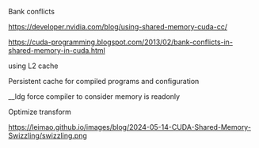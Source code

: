 Bank conflicts

https://developer.nvidia.com/blog/using-shared-memory-cuda-cc/

https://cuda-programming.blogspot.com/2013/02/bank-conflicts-in-shared-memory-in-cuda.html

using L2 cache

Persistent cache for compiled programs and configuration

__ldg force compiler to consider memory is readonly

Optimize transform

https://leimao.github.io/images/blog/2024-05-14-CUDA-Shared-Memory-Swizzling/swizzling.png
